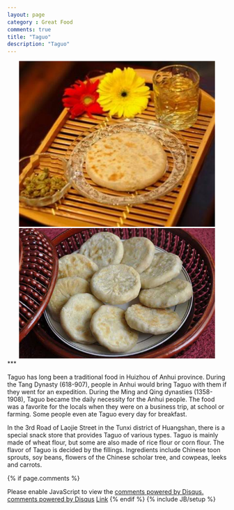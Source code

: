 ```yaml
---
layout: page
category : Great Food
comments: true
title: "Taguo"
description: "Taguo"
---
```

<center>    
<img src="assets/figs/taguo.jpg" alt="Taguo" width="450px"/>
</center>
<center> 
<img src="assets/figs/taguo2.jpg" alt="Taguo" width="450px"/>
</center>
***


Taguo has long been a traditional food in Huizhou of Anhui province. During the Tang Dynasty (618-907), people in Anhui would bring Taguo with them if they went for an expedition. During the Ming and Qing dynasties (1358-1908), Taguo became the daily necessity for the Anhui people. The food was a favorite for the locals when they were on a business trip, at school or farming. Some people even ate Taguo every day for breakfast.

In the 3rd Road of Laojie Street in the Tunxi district of Huangshan, there is a special snack store that provides Taguo of various types.
Taguo is mainly made of wheat flour, but some are also made of rice flour or corn flour. The flavor of Taguo is decided by the fillings. Ingredients include Chinese toon sprouts, soy beans, flowers of the Chinese scholar tree, and cowpeas, leeks and carrots.



{% if page.comments %}
<div id="disqus_thread"></div>
<script type="text/javascript">
        /* * * CONFIGURATION VARIABLES: EDIT BEFORE PASTING INTO YOUR WEBPAGE * * */
        var disqus_shortname = 'xtextapricot'; // required: replace example with your forum shortname

        /* * * DON'T EDIT BELOW THIS LINE * * */
        (function() {
            var dsq = document.createElement('script'); dsq.type = 'text/javascript'; dsq.async = true;
            dsq.src = '//' + disqus_shortname + '.disqus.com/embed.js';
            (document.getElementsByTagName('head')[0] || document.getElementsByTagName('body')[0]).appendChild(dsq);
        })();
</script>
<noscript>Please enable JavaScript to view the <a href="http://disqus.com/?ref_noscript">comments powered by Disqus.</a></noscript>
<a href="http://disqus.com" class="dsq-brlink">comments powered by <span class="logo-disqus">Disqus</span></a>
<script type="text/javascript">
    /* * * CONFIGURATION VARIABLES: EDIT BEFORE PASTING INTO YOUR WEBPAGE * * */
    var disqus_shortname = 'xtextapricot'; // required: replace example with your forum shortname

    /* * * DON'T EDIT BELOW THIS LINE * * */
    (function () {
        var s = document.createElement('script'); s.async = true;
        s.type = 'text/javascript';
        s.src = '//' + disqus_shortname + '.disqus.com/count.js';
        (document.getElementsByTagName('HEAD')[0] || document.getElementsByTagName('BODY')[0]).appendChild(s);
    }());
</script>
<a href="http://www.apricotresearch.com#disqus_thread">Link</a>  
{% endif %}
{% include JB/setup %}
